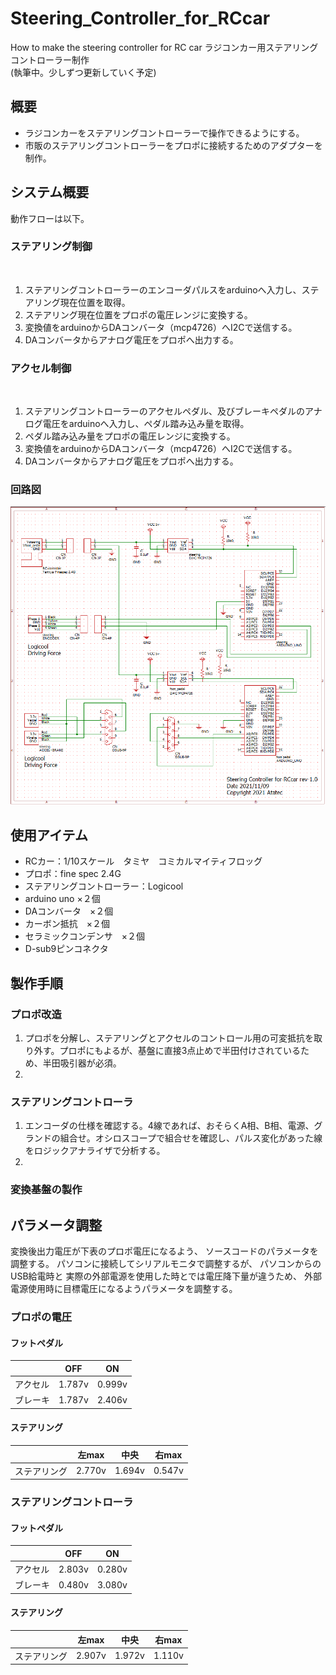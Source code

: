 # Steering_Controller_for_RCcar
How to make the steering controller for RC car
ラジコンカー用ステアリングコントローラー制作
<br>
(執筆中。少しずつ更新していく予定)
## 概要
* ラジコンカーをステアリングコントローラーで操作できるようにする。
* 市販のステアリングコントローラーをプロポに接続するためのアダプターを制作。

## システム概要

動作フローは以下。
<br>
### ステアリング制御
<br>

1. ステアリングコントローラーのエンコーダパルスをarduinoへ入力し、ステアリング現在位置を取得。
2. ステアリング現在位置をプロポの電圧レンジに変換する。
3. 変換値をarduinoからDAコンバータ（mcp4726）へI2Cで送信する。
4. DAコンバータからアナログ電圧をプロポへ出力する。

### アクセル制御
<br>

1. ステアリングコントローラーのアクセルペダル、及びブレーキペダルのアナログ電圧をarduinoへ入力し、ペダル踏み込み量を取得。
2. ペダル踏み込み量をプロポの電圧レンジに変換する。
3. 変換値をarduinoからDAコンバータ（mcp4726）へI2Cで送信する。
4. DAコンバータからアナログ電圧をプロポへ出力する。

### 回路図
![回路図](./circuit_diagram.PNG)

## 使用アイテム
* RCカー：1/10スケール　タミヤ　コミカルマイティフロッグ
* プロポ：fine spec 2.4G
* ステアリングコントローラー：Logicool
* arduino uno ×２個
* DAコンバータ　×２個
* カーボン抵抗　×２個
* セラミックコンデンサ　×２個
* D-sub9ピンコネクタ


## 製作手順
### プロポ改造
1. プロポを分解し、ステアリングとアクセルのコントロール用の可変抵抗を取り外す。プロポにもよるが、基盤に直接3点止めで半田付けされているため、半田吸引器が必須。
2. 
### ステアリングコントローラ
1. エンコーダの仕様を確認する。4線であれば、おそらくA相、B相、電源、グランドの組合せ。オシロスコープで組合せを確認し、パルス変化があった線をロジックアナライザで分析する。
2. 

### 変換基盤の製作

## パラメータ調整
変換後出力電圧が下表のプロポ電圧になるよう、
ソースコードのパラメータを調整する。
パソコンに接続してシリアルモニタで調整するが、
パソコンからのUSB給電時と
実際の外部電源を使用した時とでは電圧降下量が違うため、
外部電源使用時に目標電圧になるようパラメータを調整する。

### プロポの電圧
#### フットペダル
|  | OFF | ON |
| ---- | ---- | ---- |
| アクセル | 1.787v | 0.999v |
| ブレーキ | 1.787v | 2.406v |

#### ステアリング

|  | 左max | 中央 | 右max  |
| ---- | ---- | ---- | ---- |
| ステアリング | 2.770v | 1.694v | 0.547v |

### ステアリングコントローラ

#### フットペダル
|  | OFF | ON |
| ---- | ---- | ---- |
| アクセル | 2.803v | 0.280v |
| ブレーキ | 0.480v | 3.080v |

#### ステアリング

|  | 左max | 中央 | 右max  |
| ---- | ---- | ---- | ---- |
| ステアリング | 2.907v | 1.972v | 1.110v |
